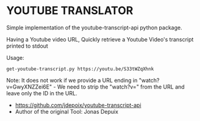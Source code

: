 # YOUTUBE TRANSLATOR

Simple implementation of the youtube-transcript-api python package.

Having a Youtube video URL, Quickly retrieve a Youtube Video's transcript printed to stdout

Usage:

`get-youtube-transcript.py https://youtu.be/S33tWZqXhnk`

Note: It does not work if we provide a URL ending in "watch?v=GwyXNZZei6E" - We need to strip the "watch?v=" from the URL and leave only the ID in the URL.


- https://github.com/jdepoix/youtube-transcript-api
- Author of the original Tool: Jonas Depuix
